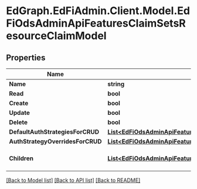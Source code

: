 # EdGraph.EdFiAdmin.Client.Model.EdFiOdsAdminApiFeaturesClaimSetsResourceClaimModel

## Properties

Name | Type | Description | Notes
------------ | ------------- | ------------- | -------------
**Name** | **string** |  | 
**Read** | **bool** |  | 
**Create** | **bool** |  | 
**Update** | **bool** |  | 
**Delete** | **bool** |  | 
**DefaultAuthStrategiesForCRUD** | [**List&lt;EdFiOdsAdminApiFeaturesClaimSetsAuthorizationStrategyModel&gt;**](EdFiOdsAdminApiFeaturesClaimSetsAuthorizationStrategyModel.md) |  | 
**AuthStrategyOverridesForCRUD** | [**List&lt;EdFiOdsAdminApiFeaturesClaimSetsAuthorizationStrategyModel&gt;**](EdFiOdsAdminApiFeaturesClaimSetsAuthorizationStrategyModel.md) |  | 
**Children** | [**List&lt;EdFiOdsAdminApiFeaturesClaimSetsResourceClaimModel&gt;**](EdFiOdsAdminApiFeaturesClaimSetsResourceClaimModel.md) | Children are collection of ResourceClaim | 

[[Back to Model list]](../README.md#documentation-for-models) [[Back to API list]](../README.md#documentation-for-api-endpoints) [[Back to README]](../README.md)

